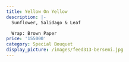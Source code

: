 ```yaml
---
title: Yellow On Yellow
description: |-
  Sunflower, Salidago & Leaf

  Wrap: Brown Paper
price: '155000'
category: Special Bouquet
display_picture: /images/feed313-bersemi.jpg
---
```


